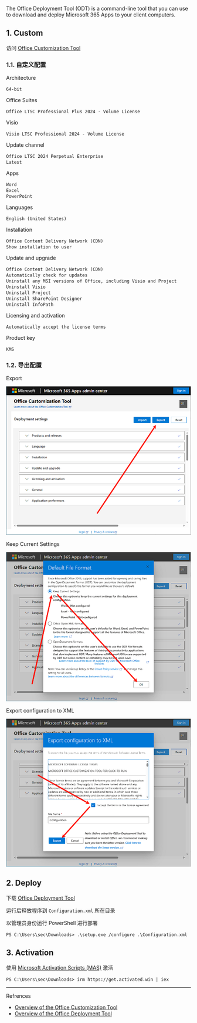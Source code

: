 The Office Deployment Tool (ODT) is a command-line tool that you can use to download and deploy Microsoft 365 Apps to your client computers.

## 1. Custom

访问  [Office Customization Tool](https://config.office.com/deploymentsettings)

### 1.1. 自定义配置

Architecture

```
64-bit
```

Office Suites

```
Office LTSC Professional Plus 2024 - Volume License
```

Visio

```
Visio LTSC Professional 2024 - Volume License
```

Update channel

```
Office LTSC 2024 Perpetual Enterprise
Latest
```

Apps

```
Word
Excel
PowerPoint
```

Languages

```
English (United States)
```

Installation

```
Office Content Delivery Network (CDN)
Show installation to user
```

Update and upgrade

```
Office Content Delivery Network (CDN)
Automatically check for updates
Uninstall any MSI versions of Office, including Visio and Project
Uninstall Visio
Uninstall Project
Uninstall SharePoint Designer
Uninstall InfoPath
```

Licensing and activation

```
Automatically accept the license terms
```

Product key

```
KMS
```

### 1.2. 导出配置

Export

![Export](./../../../../../../images/Office%20Deployment%20Tool/Export.png)

Keep Current Settings

![Keep Current Settings](./../../../../../../images/Office%20Deployment%20Tool/Keep%20Current%20Settings.png)

Export configuration to XML

![Export configuration to XML](./../../../../../../images/Office%20Deployment%20Tool/Export%20configuration%20to%20XML.png)

## 2. Deploy

下载 [Office Deployment Tool](https://go.microsoft.com/fwlink/p/?LinkID=626065)

运行后释放程序到 `Configuration.xml` 所在目录

以管理员身份运行 PowerShell 进行部署

```
PS C:\Users\sec\Downloads> .\setup.exe /configure .\Configuration.xml
```

## 3. Activation

使用 [Microsoft Activation Scripts (MAS)](https://massgrave.dev/) 激活

```
PS C:\Users\sec\Downloads> irm https://get.activated.win | iex
```

---

Refrences

- [Overview of the Office Customization Tool](https://learn.microsoft.com/en-us/microsoft-365-apps/admin-center/overview-office-customization-tool)
- [Overview of the Office Deployment Tool](https://learn.microsoft.com/en-us/microsoft-365-apps/deploy/overview-office-deployment-tool)